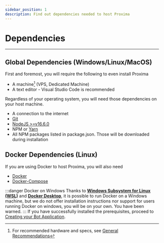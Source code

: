 ```yaml
---
sidebar_position: 1
description: Find out dependencies needed to host Proxima
---
```


# Dependencies

---

## Global Dependencies (Windows/Linux/MacOS)

First and foremost, you will require the following to even install Proxima

- A machine[^1] (VPS, Dedicated Machine)
- A text editor - Visual Studio Code is recommended

Regardless of your operating system, you will need those dependencies on your host machine.

- A connection to the internet
- [Git](https://git-scm.com/downloads)
- [NodeJS >=v16.6.0](https://nodejs.org/en/)
- NPM or [Yarn](https://yarnpkg.com/)
- All NPM packages listed in package.json. Those will be downloaded during installation

## Docker Dependencies (Linux)

If you are using Docker to host Proxima, you will also need

- [Docker](https://docs.docker.com/get-docker/)
- [Docker-Compose](https://docs.docker.com/compose/install/)

:::danger Docker on Windows
Thanks to [**Windows Subsystem for Linux (WSL)**](https://docs.microsoft.com/en-us/windows/wsl/install) and [**Docker Desktop**](https://www.docker.com/products/docker-desktop), it is possible to run Docker on a Windows machine, but we do not offer installation instructions nor support for users running Docker on windows, you will be on your own. You have been warned.
:::
If you have successfully installed the prerequisites, proceed to [Creating your Bot Application](/docs/Setup/pre-installation).

[^1]: For recommended hardware and specs, see [General Recommendations](/docs/Setup/recommendations)

